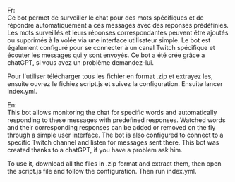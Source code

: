 
Fr:            
Ce bot permet de surveiller le chat pour des mots spécifiques et de répondre automatiquement à ces messages avec des réponses prédéfinies. 
Les mots surveillés et leurs réponses correspondantes peuvent être ajoutés ou supprimés à la volée via une interface utilisateur simple. 
Le bot est également configuré pour se connecter à un canal Twitch spécifique et écouter les messages qui y sont envoyés.
Ce bot a été crée grâce a chatGPT, si vous avez un problème demandez-lui.

Pour l'utiliser télécharger tous les fichier en format .zip et extrayez les, ensuite ouvrez le fichiez script.js et suivez la configuration.
Ensuite lancer index.yml.

En:                 
This bot allows monitoring the chat for specific words and automatically responding to these messages with predefined responses.
Watched words and their corresponding responses can be added or removed on the fly through a simple user interface.
The bot is also configured to connect to a specific Twitch channel and listen for messages sent there.
This bot was created thanks to a chatGPT, if you have a problem ask him.

To use it, download all the files in .zip format and extract them, then open the script.js file and follow the configuration. 
Then run index.yml.
